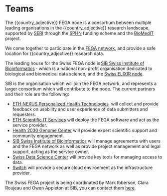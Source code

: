 <script setup>
defineProps(['country_adjective','country_name'])
</script>

# Teams

The {{country_adjective}} FEGA node is a consortium between multiple leading organisations in the {{country_adjective}} research landscape, supported by [SERI](https://www.sbfi.admin.ch/sbfi/en/home.html) through the [SPHN](https://sphn.ch/) funding scheme and the [BioMedIT](https://www.biomedit.ch/) project.

We come together to participate in the [FEGA network](https://ega-archive.org/about/projects-and-funders/federated-ega/), and provide a safe location for {{country_adjective}} research data.

The leading house for the Swiss FEGA node is [SIB Swiss Institute of Bioinformatics](https://www.sib.swiss/) - which is a national non-profit organisation dedicated to biological and biomedical data science, and the [Swiss ELIXIR node](https://elixir-europe.org/about-us/who-we-are/nodes/switzerland). 

SIB is the organisation which will join the FEGA network, and represents a larger consortium which will contribute to the node. The current partners and their role are the following:

*   [ETH NEXUS Personalized Health Technologies](https://www.nexus.ethz.ch/)  will collect and provide feedback on usability and user experience of data submitters and requesters.
*   [ETH Scientific IT Services](https://sis.id.ethz.ch/) will deploy the FEGA software and act as the service provider.
*   [Health 2030 Genome Center](https://www.health2030genome.ch/) will provide expert scientific support and community engagement.
*   [SIB Swiss Institute of Bioinformatics](https://www.sib.swiss/) will manage agreements with users and the FEGA network as well as provide project management and legal support, acting as the service owner.
*   [Swiss Data Science Center](https://www.datascience.ch/) will provide key tools for managing access to data.
*   [Switch](https://www.switch.ch/) will provide a secure cloud environment as the infrastructure provider.

The Swiss FEGA project is being coordinated by Mark Ibberson, Clara Roujeau and Owen Appleton at SIB, you can contact them [here](mailto:fega.coordination@sib.swiss).